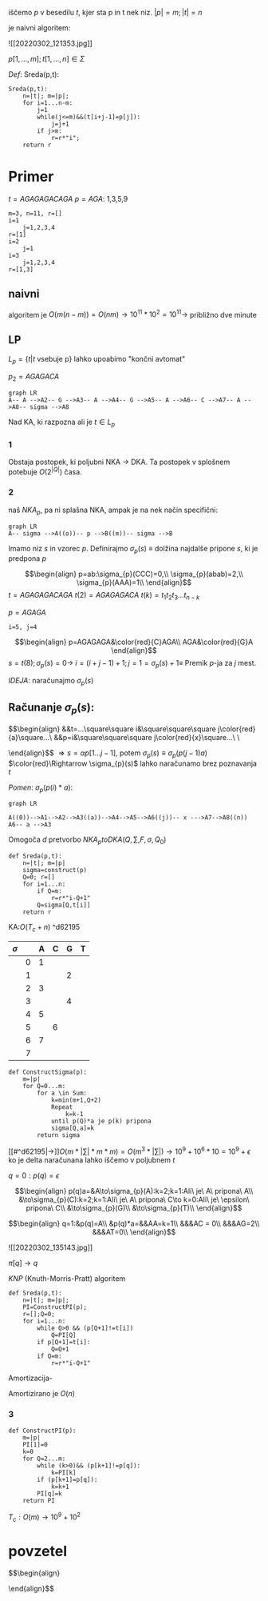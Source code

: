 iščemo $p$ v besedilu $t$, kjer sta p in t nek niz.
$|p|=m;|t|=n$

je naivni algoritem:

![[20220302_121353.jpg]]

$p[1,...,m];t[1,...,n]\in \Sigma$

$Def:$ 
Sreda(p,t):
```
Sreda(p,t):
	n=|t|; m=|p|;
	for i=1...n-m:
		j=1
		while(j<=m)&&(t[i+j-1]=p[j]):
			j=j+1
		if j>m:
			r=r*"i";
	return r
```

# Primer
$t=AGAGAGACAGA$
$p=AGA$: 1,3,5,9

```
m=3, n=11, r=[]
i=1
	j=1,2,3,4
r=[1]
i=2
	j=1
i=3
	j=1,2,3,4
r=[1,3]
```

## naivni
algoritem je $O(m(n-m))=O(nm)\to 10^{11}*10^{2}=10^{11}\to$ približno dve minute

## LP
$L_p=\{t|t$ vsebuje p$\}$
lahko upoabimo "končni avtomat" 

$p_2=AGAGACA$
```mermaid
graph LR
A-- A -->A2-- G -->A3-- A -->A4-- G -->A5-- A -->A6-- C -->A7-- A -->A8-- sigma -->A8
```
Nad KA, ki razpozna ali je $t\in L_{p}$
### 1
Obstaja postopek, ki poljubni NKA -> DKA. Ta postopek v splošnem potebuje $O(2^{|Q|})$ časa.
### 2
naš $NKA_p$, pa ni splašna NKA, ampak je na nek način specifični:
```mermaid
graph LR
A-- sigma -->A((o))-- p -->B((m))-- sigma -->B
```

Imamo niz $s$ in vzorec $p$. Definirajmo $\sigma_p(s)\ \equiv$ dolžina najdalše pripone $s$, ki je predpona $p$  

$$\begin{align}
p=ab:\sigma_{p}(CCC)=0,\\
\sigma_{p}(abab)=2,\\
\sigma_{p}(AAA)=1\\
\end{align}$$
$t=AGAGAGACAGA$
$t(2)=AGAGAGACA$
$t(k)=t_{1}t_{2}t_{3}...t_{n-k}$

$p=AGAGA$

```
i=5, j=4

```
$$\begin{align}
p=AGAGAGA&\color{red}{C}AGA\\
AGA&\color{red}{G}A
\end{align}$$
$s=t(8);\sigma_{p}(s)=0\to$ 
$i=(i+j-1)+1; j=1=\sigma_{p}(s)+1\equiv$ Premik $p$-ja za $j$ mest.

$IDEJA:$ naračunajmo $\sigma_{p}(s)$

## Računanje $\sigma_{p}(s)$:
$$\begin{align}
&&t=...\square\square i&\square\square\square j\color{red}{a}\square...\\
&&p=i&\square\square\square j\color{red}{x}\square...\\
\\

\end{align}$$
$\Rightarrow s=\alpha p[1...j-1]$, potem $\sigma_{p}(s)\equiv \sigma_{p}(p(j-1)a)$
$\color{red}\Rightarrow \sigma_{p}(s)$ lahko naračunamo brez poznavanja $t$

$Pomen:$ $\sigma_{p}(p(i)*a)$:

```mermaid
graph LR

A((0))-->A1-->A2-->A3((a))-->A4-->A5-->A6((j))-- x --->A7-->A8((n))
A6-- a -->A3
```

Omogoča $d$ pretvorbo $NKA_{p}to DKA(Q,\sum , F, \sigma, Q_0)$
```
def Sreda(p,t):
	n=|t|; m=|p|
	sigma=construct(p)
	Q=0; r=[]
	for i=1...n:
		if Q=m:
			r=r*"i-Q+1"
		Q=sigma[Q,t[i]]
	return r
```

KA:$O(T_{c}+n)$ ^d62195


| $\sigma$ |     | A   | C   | G   | T   |
| -------- | --- | --- | --- | --- | --- |
|          | 0   | 1   |     |     |     |
|          | 1   |     |     | 2   |     |
|          | 2   | 3   |     |     |     |
|          | 3   |     |     | 4   |     |
|          | 4   | 5   |     |     |     |
|          | 5   |     | 6   |     |     |
|          | 6   | 7   |     |     |     |
|          | 7   |     |     |     |     |


```
def ConstructSigma(p):
	m=|p|
	for Q=0...m:
		for a \in Sum:
			k=min(m+1,Q+2)
			Repeat
				k=k-1
			until p(Q)*a je p(k) pripona
			sigma[Q,a]=k
		return sigma
```
[[#^d62195|->]]$O(m*|\sum|*m*m)=O(m^3*|\sum|)\to 10^9+10^6*10=10^9+\epsilon$
ko je delta naračunana lahko iščemo v poljubnem $t$


$q=0:p(q)=\epsilon$

$$\begin{align}
p(q)a=&A\to\sigma_{p}(A):k=2;k=1:Ali\ je\ A\ pripona\ A\\
&\to\sigma_{p}(C):k=2;k=1:Ali\ je\ A\ pripona\ C\to k=0:Ali\ je\ \epsilon\ pripona\ C\\
&\to\sigma_{p}(G)\\
&\to\sigma_{p}(T)\\
\end{align}$$

$$\begin{align}
q=1:&p(q)=A\\
&p(q)*a=&&AA=k=1\\
&&&AC = 0\\
&&&AG=2\\
&&&AT=0\\
\end{align}$$


![[20220302_135143.jpg]]

$\pi[q]\to q$ 

$KNP$ (Knuth-Morris-Pratt) algoritem
```
def Sreda(p,t):
	n=|t|; m=|p|;
	PI=ConstructPI(p);
	r=[];Q=0;
	for i=1...n:
		while Q>0 && (p[Q+1]!=t[i])
			Q=PI[Q]
		if p[Q+1]=t[i]:
			Q=Q+1
		if Q=m:
			r=r*"i-Q+1"
```

Amortizacija-

Amortizirano je $O(n)$

### 3

```
def ConstructPI(p):
	m=|p|
	PI[1]=0
	k=0
	for Q=2...m:
		while (k>0)&& (p[k+1]!=p[q]):
			k=PI[k]
		if (p[k+1]=p[q]):
			k=k+1
		PI[q]=k
	return PI
```

$T_c:O(m)\to 10^9+10^2$


# povzetel
$$\begin{align}

\end{align}$$